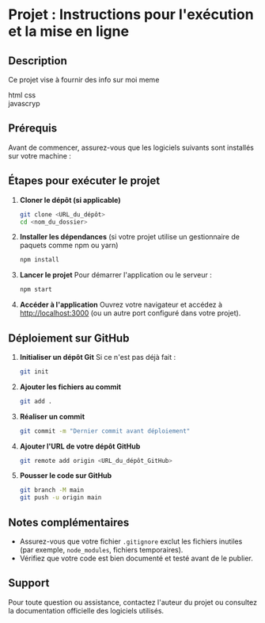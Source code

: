 # Projet : Instructions pour l'exécution et la mise en ligne

## Description
Ce projet vise à fournir des info sur moi meme 

html
css  
javascryp 


## Prérequis
Avant de commencer, assurez-vous que les logiciels suivants sont installés sur votre machine :



## Étapes pour exécuter le projet

1. **Cloner le dépôt (si applicable)**
   ```bash
   git clone <URL_du_dépôt>
   cd <nom_du_dossier>
   ```

2. **Installer les dépendances** (si votre projet utilise un gestionnaire de paquets comme npm ou yarn)
   ```bash
   npm install
   ```

3. **Lancer le projet**
   Pour démarrer l'application ou le serveur :
   ```bash
   npm start
   ```

4. **Accéder à l'application**
   Ouvrez votre navigateur et accédez à [http://localhost:3000](http://localhost:3000) (ou un autre port configuré dans votre projet).

## Déploiement sur GitHub

1. **Initialiser un dépôt Git**
   Si ce n'est pas déjà fait :
   ```bash
   git init
   ```

2. **Ajouter les fichiers au commit**
   ```bash
   git add .
   ```

3. **Réaliser un commit**
   ```bash
   git commit -m "Dernier commit avant déploiement"
   ```

4. **Ajouter l'URL de votre dépôt GitHub**
   ```bash
   git remote add origin <URL_du_dépôt_GitHub>
   ```

5. **Pousser le code sur GitHub**
   ```bash
   git branch -M main
   git push -u origin main
   ```

## Notes complémentaires
- Assurez-vous que votre fichier `.gitignore` exclut les fichiers inutiles (par exemple, `node_modules`, fichiers temporaires).
- Vérifiez que votre code est bien documenté et testé avant de le publier.

## Support
Pour toute question ou assistance, contactez l'auteur du projet ou consultez la documentation officielle des logiciels utilisés.
